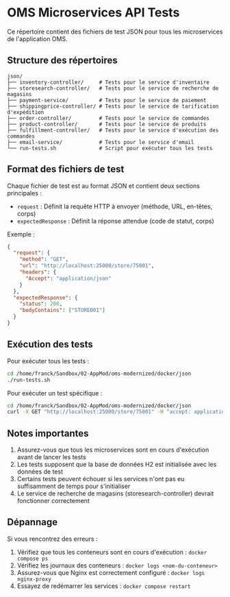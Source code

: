 # OMS Microservices API Tests

Ce répertoire contient des fichiers de test JSON pour tous les microservices de l'application OMS.

## Structure des répertoires

```
json/
├── inventory-controller/     # Tests pour le service d'inventaire
├── storesearch-controller/   # Tests pour le service de recherche de magasins
├── payment-service/          # Tests pour le service de paiement
├── shippingprice-controller/ # Tests pour le service de tarification d'expédition
├── order-controller/         # Tests pour le service de commandes
├── product-controller/       # Tests pour le service de produits
├── fulfillment-controller/   # Tests pour le service d'exécution des commandes
├── email-service/            # Tests pour le service d'email
└── run-tests.sh              # Script pour exécuter tous les tests
```

## Format des fichiers de test

Chaque fichier de test est au format JSON et contient deux sections principales :
- `request` : Définit la requête HTTP à envoyer (méthode, URL, en-têtes, corps)
- `expectedResponse` : Définit la réponse attendue (code de statut, corps)

Exemple :
```json
{
  "request": {
    "method": "GET",
    "url": "http://localhost:25000/store/75001",
    "headers": {
      "Accept": "application/json"
    }
  },
  "expectedResponse": {
    "status": 200,
    "bodyContains": ["STORE001"]
  }
}
```

## Exécution des tests

Pour exécuter tous les tests :

```bash
cd /home/franck/Sandbox/02-AppMod/oms-modernized/docker/json
./run-tests.sh
```

Pour exécuter un test spécifique :

```bash
cd /home/franck/Sandbox/02-AppMod/oms-modernized/docker/json
curl -X GET "http://localhost:25000/store/75001" -H "accept: application/json"
```

## Notes importantes

1. Assurez-vous que tous les microservices sont en cours d'exécution avant de lancer les tests
2. Les tests supposent que la base de données H2 est initialisée avec les données de test
3. Certains tests peuvent échouer si les services n'ont pas eu suffisamment de temps pour s'initialiser
4. Le service de recherche de magasins (storesearch-controller) devrait fonctionner correctement

## Dépannage

Si vous rencontrez des erreurs :

1. Vérifiez que tous les conteneurs sont en cours d'exécution : `docker compose ps`
2. Vérifiez les journaux des conteneurs : `docker logs <nom-du-conteneur>`
3. Assurez-vous que Nginx est correctement configuré : `docker logs nginx-proxy`
4. Essayez de redémarrer les services : `docker compose restart`

